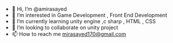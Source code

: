 - 👋 Hi, I’m @amirasayed
- 👀 I’m interested in Game Development , Front End Development
- 🌱 I’m currently learning unity engine ,c sharp , HTML , CSS
- 💞️ I’m looking to collaborate on unity project
- 📫 How to reach me mirasayed170@gmail.com

<!---
amirasayed/amirasayed is a ✨ special ✨ repository because its `README.md` (this file) appears on your GitHub profile.
You can click the Preview link to take a look at your changes.
--->
